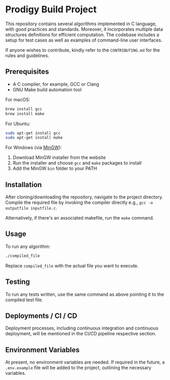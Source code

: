 # Prodigy Build Project

This repository contains several algorithms implemented in C language, with good practices and standards. Moreover, it incorporates multiple data structures definitions for efficient computation. The codebase includes a setup for test cases as well as examples of command-line user interfaces. 

If anyone wishes to contribute, kindly refer to the `CONTRIBUTING.md` for the rules and guidelines.

## Prerequisites

* A C compiler, for example, GCC or Clang
* GNU Make build automation tool

For macOS:
```bash
brew install gcc
brew install make
```

For Ubuntu:
```bash
sudo apt-get install gcc
sudo apt-get install make
```

For Windows (via [MinGW](http://www.mingw.org/)):

1. Download MinGW installer from the website
2. Run the installer and choose `gcc` and `make` packages to install
3. Add the MinGW `bin` folder to your PATH

## Installation

After cloning/downloading the repository, navigate to the project directory. Compile the required file by invoking the compiler directly e.g., `gcc -o outputfile inputfile.c`.

Alternatively, if there's an associated makefile, run the `make` command.

## Usage

To run any algorithm:
```bash
./compiled_file
```
Replace `compiled_file` with the actual file you want to execute.

## Testing

To run any tests written, use the same command as above pointing it to the compiled test file.

## Deployments / CI / CD

Deployment processes, including continuous integration and continuous deployment, will be mentioned in the CI/CD pipeline respective section. 

## Environment Variables

At present, no environment variables are needed. If required in the future, a `.env.example` file will be added to the project, outlining the necessary variables.